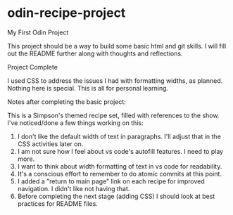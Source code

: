 # odin-recipe-project
My First Odin Project

This project should be a way to build some basic html and git skills.  I will fill out the README further along with thoughts and reflections.

Project Complete

I used CSS to address the issues I had with formatting widths, as planned.
Nothing here is special.  This is all for personal learning.

Notes after completing the basic project: 

This is a Simpson's themed recipe set, filled with references to the show. 
I've noticed/done a few things working on this:
1. I don't like the default width of text in paragraphs.  I'll adjust that in the CSS activities later on.
2. I am not sure how I feel about vs code's autofill features.  I need to play more.
3. I want to think about width formatting of text in vs code for readability.
4. It's a conscious effort to remember to do atomic commits at this point.
5. I added a "return to main page" link on each recipe for improved navigation.  I didn't like not having that.
6. Before completing the next stage (adding CSS) I should look at best practices for README files.  
